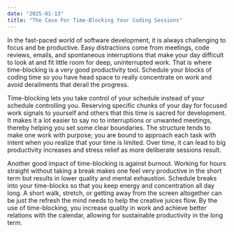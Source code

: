 ```yaml
---
date: "2025-01-13"
title: "The Case For Time-Blocking Your Coding Sessions"
---
```


In the fast-paced world of software development, it is always challenging to focus and be productive. Easy distractions come from meetings, code reviews, emails, and spontaneous interruptions that make your day difficult to look at and fit little room for deep, uninterrupted work. That is where time-blocking is a very good productivity tool. Schedule your blocks of coding time so you have head space to really concentrate on work and avoid derailments that derail the progress.

Time-blocking lets you take control of your schedule instead of your schedule controlling you. Reserving specific chunks of your day for focused work signals to yourself and others that this time is sacred for development. It makes it a lot easier to say no to interruptions or unwanted meetings, thereby helping you set some clear boundaries. The structure tends to make one work with purpose; you are bound to approach each task with intent when you realize that your time is limited. Over time, it can lead to big productivity increases and stress relief as more deliberate sessions result.

Another good impact of time-blocking is against burnout. Working for hours straight without taking a break makes one feel very productive in the short term but results in lower quality and mental exhaustion. Schedule breaks into your time-blocks so that you keep energy and concentration all day long. A short walk, stretch, or getting away from the screen altogether can be just the refresh the mind needs to help the creative juices flow. By the use of time-blocking, you increase quality in work and achieve better relations with the calendar, allowing for sustainable productivity in the long term.
